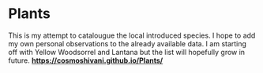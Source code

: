 # Plants
This is my attempt to catalougue the local introduced species.
I hope to add my own personal observations to the already available data.
I am starting off with Yellow Woodsorrel and Lantana but the list will hopefully grow in future.
**https://cosmoshivani.github.io/Plants/**

